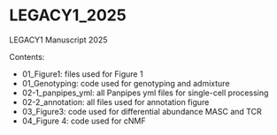 # LEGACY1_2025
LEGACY1 Manuscript 2025

Contents:
- 01_Figure1: files used for Figure 1
- 01_Genotyping: code used for genotyping and admixture
- 02-1_panpipes_yml: all Panpipes yml files for single-cell processing
- 02-2_annotation: all files used for annotation figure
- 03_Figure3: code used for differential abundance MASC and TCR
- 04_Figure 4: code used for cNMF
